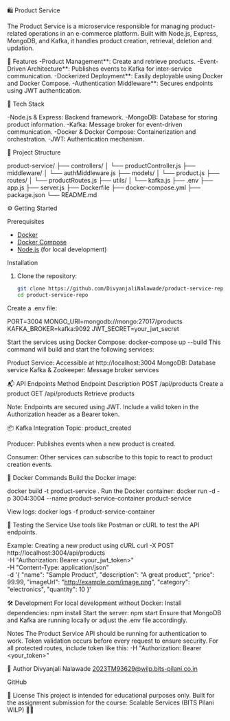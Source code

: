 🛍️ Product Service

The Product Service is a microservice responsible for managing product-related operations in an e-commerce platform. Built with Node.js, Express, MongoDB, and Kafka, it handles product creation, retrieval, deletion and updation.

🚀 Features
-Product Management**: Create and retrieve products.
-Event-Driven Architecture**: Publishes events to Kafka for inter-service communication.
-Dockerized Deployment**: Easily deployable using Docker and Docker Compose.
-Authentication Middleware**: Secures endpoints using JWT authentication.

🧱 Tech Stack

-Node.js & Express: Backend framework.
-MongoDB: Database for storing product information.
-Kafka: Message broker for event-driven communication.
-Docker & Docker Compose: Containerization and orchestration.
-JWT: Authentication mechanism.

📁 Project Structure

product-service/
├── controllers/
│ └── productController.js
├── middleware/
│ └── authMiddleware.js
├── models/
│ └── product.js
├── routes/
│ └── productRoutes.js
├── utils/
│ └── kafka.js
├── .env
├── app.js
├── server.js
├── Dockerfile
├── docker-compose.yml
├── package.json
└── README.md


⚙️ Getting Started

 Prerequisites

- [Docker](https://www.docker.com/get-started)
- [Docker Compose](https://docs.docker.com/compose/install/)
- [Node.js](https://nodejs.org/) (for local development)

Installation

1. Clone the repository:

   ```bash
   git clone https://github.com/DivyanjaliNalawade/product-service-repo.git
   cd product-service-repo
Create a .env file:

PORT=3004
MONGO_URI=mongodb://mongo:27017/products
KAFKA_BROKER=kafka:9092
JWT_SECRET=your_jwt_secret


Start the services using Docker Compose: docker-compose up --build
This command will build and start the following services:

Product Service: Accessible at http://localhost:3004
MongoDB: Database service
Kafka & Zookeeper: Message broker services


📬 API Endpoints
Method	Endpoint	Description
POST	/api/products	Create a product
GET	/api/products	Retrieve products

Note: Endpoints are secured using JWT. Include a valid token in the Authorization header as a Bearer token.

📦 Kafka Integration
Topic: product_created

Producer: Publishes events when a new product is created.

Consumer: Other services can subscribe to this topic to react to product creation events.

🐳 Docker Commands
Build the Docker image:

docker build -t product-service .
Run the Docker container:
docker run -d -p 3004:3004 --name product-service-container product-service

View logs:
docker logs -f product-service-container


🧪 Testing the Service
Use tools like Postman or cURL to test the API endpoints.

Example: Creating a new product using cURL
curl -X POST http://localhost:3004/api/products \
  -H "Authorization: Bearer <your_jwt_token>" \
  -H "Content-Type: application/json" \
  -d '{
    "name": "Sample Product",
    "description": "A great product",
    "price": 99.99,
    "imageUrl": "http://example.com/image.png",
    "category": "electronics",
    "quantity": 10
  }'

  
🛠️ Development
For local development without Docker:
Install dependencies: npm install
Start the server: npm start
Ensure that MongoDB and Kafka are running locally or adjust the .env file accordingly.

Notes
The Product Service API should be running for authentication to work.
Token validation occurs before every request to ensure security.
For all protected routes, include token like this:
-H "Authorization: Bearer <your_token>"

👤 Author
Divyanjali Nalawade
2023TM93629@wilp.bits-pilani.co.in

GitHub

📝 License
This project is intended for educational purposes only.
Built for the assignment submission for the course:
Scalable Services (BITS Pilani WILP) 👨‍🏫

 
